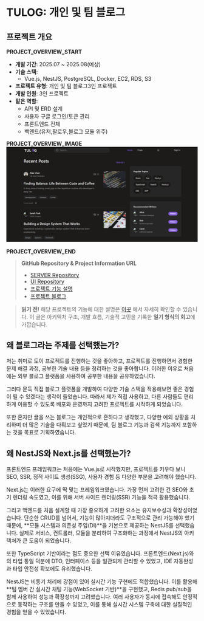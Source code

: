 # TULOG: 개인 및 팀 블로그

## 프로젝트 개요

**PROJECT_OVERVIEW_START**

-   **개발 기간**: 2025.07 ~ 2025.08(예상)
-   **기술 스택**:
    -   Vue.js, NestJS, PostgreSQL, Docker, EC2, RDS, S3
-   **프로젝트 유형**: 개인 및 팀 블로그3인 프로젝트
-   **개발 인원**: 3인 프로젝트
-   **맡은 역할**:
    -   API 및 ERD 설계
    -   사용자 구글 로그인/토큰 관리
    -   프론트엔드 전체
    -   백엔드(유저,팔로우,블로그 모듈 위주)

**PROJECT_OVERVIEW_IMAGE**
![tulog-main-image](./tulogMainImage.png)

**PROJECT_OVERVIEW_END**

> **GitHub Repository & Project Information URL**
>
> -   [SERVER Repository](https://github.com/DOforTU/tulog-server)
> -   [UI Repository](https://github.com/DOforTU/tulog-ui)
> -   [프로젝트 기능 설명](https://github.com/DOforTU/tulog)
> -   [프로젝트 블로그](https://1dohyeon.github.io/#/blogs/category/TULOG)

> **읽기 전!**
> 해당 프로젝트의 기능에 대한 설명은 [이곳](https://github.com/DOforTU/tulog) 에서 자세히 확인할 수 있습니다. 이 글은 아키텍처 구조, 개발 흐름, 기술적 고민을 기록한 **일기 형식의 회고**에 가깝습니다.

## 왜 블로그라는 주제를 선택했는가?

저는 취미로 토이 프로젝트를 진행하는 것을 좋아하고, 프로젝트를 진행하면서 경험한 문제 해결 과정, 공부한 기술 내용 등을 정리하는 것을 좋아합니다. 이러한 이유로 처음에는 외부 블로그 플랫폼을 사용하여 공부한 내용을 공유하였습니다.

그러다 문득 직접 블로그 플랫폼을 개발하여 다양한 기술 스택을 적용해보면 좋은 경험이 될 수 있겠다는 생각이 들었습니다. 따라서 제가 직접 사용하고, 다른 사람들도 편리하게 이용할 수 있도록 배포와 운영까지 고려한 프로젝트를 시작하게 되었습니다.

또한 혼자만 글을 쓰는 블로그는 개인적으로 흔하다고 생각했고, 다양한 예외 상황을 처리하며 더 많은 기술을 다뤄보고 싶었기 때문에, 팀 블로그 기능과 검색 기능까지 포함하는 것을 목표로 기획하였습니다.

## 왜 NestJS와 Next.js를 선택했는가?

프론트엔드 프레임워크는 처음에는 Vue.js로 시작했지만, 프로젝트를 키우다 보니 SEO, SSR, 정적 사이트 생성(SSG), 사용자 경험 등 다양한 부분을 고려해야 했습니다.

Next.js는 이러한 요구에 딱 맞는 프레임워크였습니다. 가장 먼저 고려한 건 SEO와 초기 렌더링 속도였고, 이를 위해 서버 사이드 렌더링(SSR) 기능을 적극 활용했습니다.

그리고 백엔드를 처음 설계할 때 가장 중요하게 고려한 요소는 유지보수성과 확장성이었습니다. 단순한 CRUD를 넘어서, 기능이 많아지더라도 구조적으로 관리 가능해야 했기 때문에, **모듈 시스템과 의존성 주입(DI)**을 기본으로 제공하는 NestJS를 선택했습니다. 실제로 서비스, 컨트롤러, 모듈을 분리하여 구조화하는 과정에서 NestJS의 아키텍처가 큰 도움이 되었습니다.

또한 TypeScript 기반이라는 점도 중요한 선택 이유였습니다. 프론트엔드(Next.js)와의 타입 통일 덕분에 DTO, 인터페이스 등을 일관되게 관리할 수 있었고, IDE 자동완성과 타입 안전성 확보에도 유리했습니다.

NestJS는 비동기 처리에 강점이 있어 실시간 기능 구현에도 적합했습니다. 이를 활용해 **팀 멤버 간 실시간 채팅 기능(WebSocket 기반)**을 구현했고, Redis pub/sub을 함께 사용하여 성능과 확장성까지 고려했습니다. 여러 사용자가 동시에 접속해도 안정적으로 동작하는 구조를 만들 수 있었고, 이를 통해 실시간 시스템 구축에 대한 실질적인 경험을 얻을 수 있었습니다.
